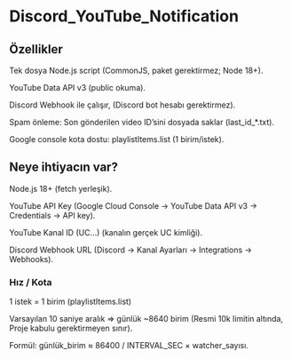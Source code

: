 # Discord_YouTube_Notification


## Özellikler

Tek dosya Node.js script (CommonJS, paket gerektirmez; Node 18+).

YouTube Data API v3 (public okuma).

Discord Webhook ile çalışır, (Discord bot hesabı gerektirmez).

Spam önleme: Son gönderilen video ID’sini dosyada saklar (last_id_*.txt).

Google console kota dostu: playlistItems.list (1 birim/istek).


## Neye ihtiyacın var?

Node.js 18+ (fetch yerleşik).

YouTube API Key (Google Cloud Console → YouTube Data API v3 → Credentials → API key).

YouTube Kanal ID (UC…) (kanalın gerçek UC kimliği).

Discord Webhook URL (Discord → Kanal Ayarları → Integrations → Webhooks).


### Hız / Kota

1 istek = 1 birim (playlistItems.list)

Varsayılan 10 saniye aralık ⇒ günlük ~8640 birim (Resmi 10k limitin altında, Proje kabulu gerektirmeyen sınır).

Formül: günlük_birim ≈ 86400 / INTERVAL_SEC × watcher_sayısı.
